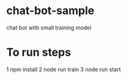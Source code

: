 # chat-bot-sample
chat bot with small training model
# To run steps
1 npm install
2 node run train
3 node run start